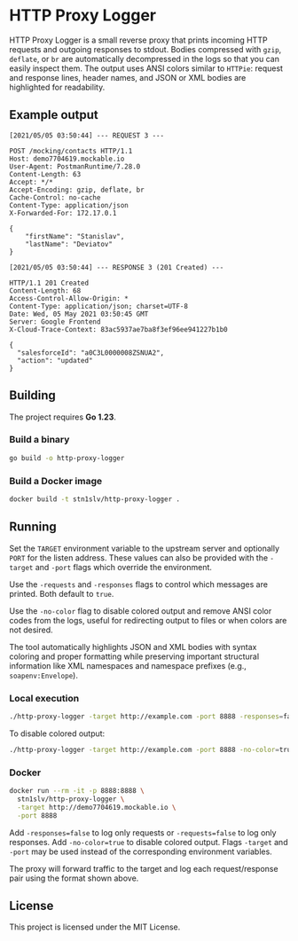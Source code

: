 # HTTP Proxy Logger

HTTP Proxy Logger is a small reverse proxy that prints incoming HTTP requests
and outgoing responses to stdout. Bodies compressed with `gzip`, `deflate`, or `br`
are automatically decompressed in the logs so that you can easily inspect them.
The output uses ANSI colors similar to `HTTPie`: request and response lines,
header names, and JSON or XML bodies are highlighted for readability.

## Example output

```http
[2021/05/05 03:50:44] --- REQUEST 3 ---

POST /mocking/contacts HTTP/1.1
Host: demo7704619.mockable.io
User-Agent: PostmanRuntime/7.28.0
Content-Length: 63
Accept: */*
Accept-Encoding: gzip, deflate, br
Cache-Control: no-cache
Content-Type: application/json
X-Forwarded-For: 172.17.0.1

{
    "firstName": "Stanislav",
    "lastName": "Deviatov"
}

[2021/05/05 03:50:44] --- RESPONSE 3 (201 Created) ---

HTTP/1.1 201 Created
Content-Length: 68
Access-Control-Allow-Origin: *
Content-Type: application/json; charset=UTF-8
Date: Wed, 05 May 2021 03:50:45 GMT
Server: Google Frontend
X-Cloud-Trace-Context: 83ac5937ae7ba8f3ef96ee941227b1b0

{
  "salesforceId": "a0C3L0000008ZSNUA2",
  "action": "updated"
}
```

## Building

The project requires **Go 1.23**.

### Build a binary

```bash
go build -o http-proxy-logger
```

### Build a Docker image

```bash
docker build -t stn1slv/http-proxy-logger .
```

## Running

Set the `TARGET` environment variable to the upstream server and optionally
`PORT` for the listen address. These values can also be provided with the
`-target` and `-port` flags which override the environment.

Use the `-requests` and `-responses` flags to control which messages are
printed. Both default to `true`.

Use the `-no-color` flag to disable colored output and remove ANSI color codes
from the logs, useful for redirecting output to files or when colors are not
desired.

The tool automatically highlights JSON and XML bodies with syntax coloring and
proper formatting while preserving important structural information like XML
namespaces and namespace prefixes (e.g., `soapenv:Envelope`).

### Local execution

```bash
./http-proxy-logger -target http://example.com -port 8888 -responses=false
```

To disable colored output:

```bash
./http-proxy-logger -target http://example.com -port 8888 -no-color=true
```

### Docker

```bash
docker run --rm -it -p 8888:8888 \
  stn1slv/http-proxy-logger \
  -target http://demo7704619.mockable.io \
  -port 8888
```
Add `-responses=false` to log only requests or `-requests=false` to log only
responses. Add `-no-color=true` to disable colored output. Flags `-target` and 
`-port` may be used instead of the corresponding environment variables.

The proxy will forward traffic to the target and log each request/response pair
using the format shown above.

## License

This project is licensed under the MIT License.
